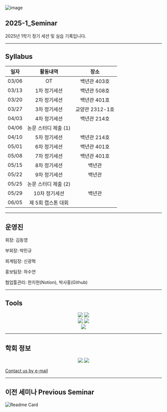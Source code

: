 ![image](https://github.com/user-attachments/assets/74658a5f-692c-4a6d-b3fb-da04a01c0670)


## 2025-1_Seminar
2025년 1학기 정기 세션 및 실습 기록입니다.

***
## Syllabus

|**일자**|**활동내역**|**장소**|
|:---:|:---:|:---:|
|03/06|OT|백년관 403호|
|03/13|1차 정기세션|백년관 508호|
|03/20|2차 정기세션|백년관 401호|
|03/27|3차 정기세션|교양관 2312-1호|
|04/03|4차 정기세션|백년관 214호|
|04/06|논문 스터디 제출 (1)||
|04/10|5차 정기세션|백년관 214호|
|05/01|6차 정기세션|백년관 401호|
|05/08|7차 정기세션|백년관 401호|
|05/15|8차 정기세션|백년관|
|05/22|9차 정기세션|백년관|
|05/25|논문 스터디 제출 (2)||
|05/29|10차 정기세션|백년관|
|06/05|제 5회 캡스톤 대회||

***
## 운영진
회장: 김동영

부회장: 박민규

회계팀장: 신광혁

홍보팀장: 하수연

협업툴관리: 한지현(Notion), 박사홍(Github)
***

## Tools
<div align="center">
	<a href=https://www.python.org/><img src="https://img.shields.io/badge/Python-3776AB?style=flat&logo=Python&logoColor=yellow" /></a>
	<a href=https://www.r-project.org/><img src="https://img.shields.io/badge/R-276DC3?style=flat&logo=R&logoColor=white" /></a>
</div>

<div align="center">
	<a href=https://www.notion.com/ko/product><img src="https://img.shields.io/badge/Notion-000000?style=flat&logo=Notion&logoColor=white" /></a>
	<a href=https://slack.com/intl/ko-kr><img src="https://img.shields.io/badge/Slack-4A154B?style=flat&logo=Slack&logoColor=orange" /></a>
</div>

<div align="center">
	<a href=https://github.com/HUFS-DAT/2025-1_Seminar><img src="https://img.shields.io/badge/Github-181717?style=flat&logo=Github&logoColor=white" /></a>
</div>

***
## 학회 정보

<div align="center">
	<a href=https://www.instagram.com/dat.hufs/><img src="https://img.shields.io/badge/instagram-FF0069.svg?&logo=instagram&logoColor=white" /></a>
	<a href=https://www.linktr.ee/dat0406><img src="https://img.shields.io/badge/linktree-43E55E.svg?&logo=linktree&logoColor=white" /></a>
</div>



[Contact us by e-mail](mailto:dat@hufs.ac.kr)

***
## 이전 세미나 Previous Seminar
![Readme Card](https://github-readme-stats.vercel.app/api/pin/?username=HUFS-DAT&repo=2024-2_Seminar)
